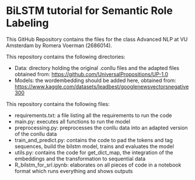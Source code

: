 # BiLSTM tutorial for Semantic Role Labeling
This GitHub Repository contains the files for the class Advanced NLP at VU Amsterdam by Romera Voerman (2686014). 

This repository contains the following directories:
- Data: directory holding the original .conllu files and the adapted files obtained from: https://github.com/UniversalPropositions/UP-1.0
- Models: the wordembedding should be added here, obtained from: https://www.kaggle.com/datasets/leadbest/googlenewsvectorsnegative300

This repository contains the following files:
- requirements.txt: a file listing all the requirements to run the code
- main.py: executes all functions to run the model
- preprocessing.py: preprocesses the conllu data into an adapted version of the conllu data
- train_and_predict.py: contains the code to pad the tokens and tag sequences, build the bilstm model, trains and evaluates the model
- utils.py: contains the code for get_dict_map, the integration of the embeddings and the transformation to sequential data
- R_bilstm_for_srl.ipynb: elaborates on all pieces of code in a notebook format which runs everything and shows outputs
